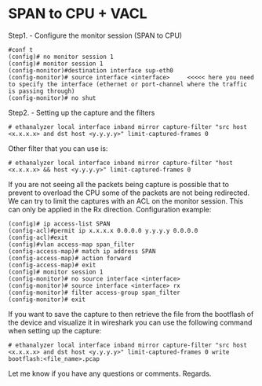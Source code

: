 # SPAN to CPU + VACL

Step1. - Configure the monitor session (SPAN to CPU)
```
#conf t
(config)# no monitor session 1
(config)# monitor session 1
(config-monitor)#destination interface sup-eth0
(config-monitor)# source interface <interface>     <<<<< here you need to specify the interface (ethernet or port-channel where the traffic is passing through)
(config-monitor)# no shut
```
Step2. - Setting up the capture and the filters
```
# ethanalyzer local interface inband mirror capture-filter "src host <x.x.x.x> and dst host <y.y.y.y>" limit-captured-frames 0
```
Other filter that you can use is:
```
# ethanalyzer local interface inband mirror capture-filter "host <x.x.x.x> && host <y.y.y.y>" limit-captured-frames 0
```
If you are not seeing all the packets being capture is possible that to prevent to overload the CPU some of the packets are not being redirected. We can try to limit the captures with an ACL on the monitor session. This can only be applied in the Rx direction. Configuration example:
```
(config)# ip access-list SPAN
(config-acl)#permit ip x.x.x.x 0.0.0.0 y.y.y.y 0.0.0.0
(config-acl)#exit
(config)#vlan access-map span_filter
(config-access-map)# match ip address SPAN
(config-access-map)# action forward
(config-access-map)# exit
(config)# monitor session 1
(config-monitor)# no source interface <interface>
(config-monitor)# source interface <interface> rx
(config-monitor)# filter access-group span_filter
(config-monitor)# exit
```
If you want to save the capture to then retrieve the file from the bootflash of the device and visualize it in wireshark you can use the following command when setting up the capture:
```
# ethanalyzer local interface inband mirror capture-filter "src host <x.x.x.x> and dst host <y.y.y.y>" limit-captured-frames 0 write bootflash:<file_name>.pcap
```
Let me know if you have any questions or comments.
Regards.


